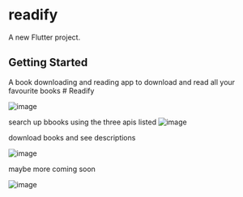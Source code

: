 # readify

A new Flutter project.

## Getting Started
A book downloading and reading app to download and read all your favourite books
#   R e a d i f y 
 



![image](https://github.com/Flexer678/Readify/assets/81823862/977676b7-cd1c-4438-896a-59ee8f3d2dc6)


search up bbooks using the three apis listed
![image](https://github.com/Flexer678/Readify/assets/81823862/c8dd694f-d39e-4960-852e-c3884012a5e1)


download books and see descriptions

![image](https://github.com/Flexer678/Readify/assets/81823862/2216f625-9790-4f34-818a-4dea44d626e3)



maybe more coming soon

![image](https://github.com/Flexer678/Readify/assets/81823862/0d92aadf-c4f9-431b-9955-eba761d020b3)
